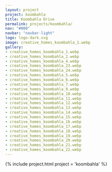 ```yaml
---
layout: project
project: koombahla
title: Koombahla Drive
permalink: projects/koombahla/
nav: "#000"
navbar: "navbar-light"
logo: logo-dark.svg
image: creative_homes_koombahla_1.webp
gallery:
- creative_homes_koombahla_1.webp
- creative_homes_koombahla_2.webp
- creative_homes_koombahla_4.webp
- creative_homes_koombahla_23.webp
- creative_homes_koombahla_24.webp
- creative_homes_koombahla_5.webp
- creative_homes_koombahla_6.webp
- creative_homes_koombahla_7.webp
- creative_homes_koombahla_9.webp
- creative_homes_koombahla_10.webp
- creative_homes_koombahla_11.webp
- creative_homes_koombahla_12.webp
- creative_homes_koombahla_13.webp
- creative_homes_koombahla_14.webp
- creative_homes_koombahla_15.webp
- creative_homes_koombahla_16.webp
- creative_homes_koombahla_17.webp
- creative_homes_koombahla_18.webp
- creative_homes_koombahla_19.webp
- creative_homes_koombahla_20.webp
- creative_homes_koombahla_21.webp
- creative_homes_koombahla_22.webp
---
```

{% include project.html project = 'koombahla' %}

